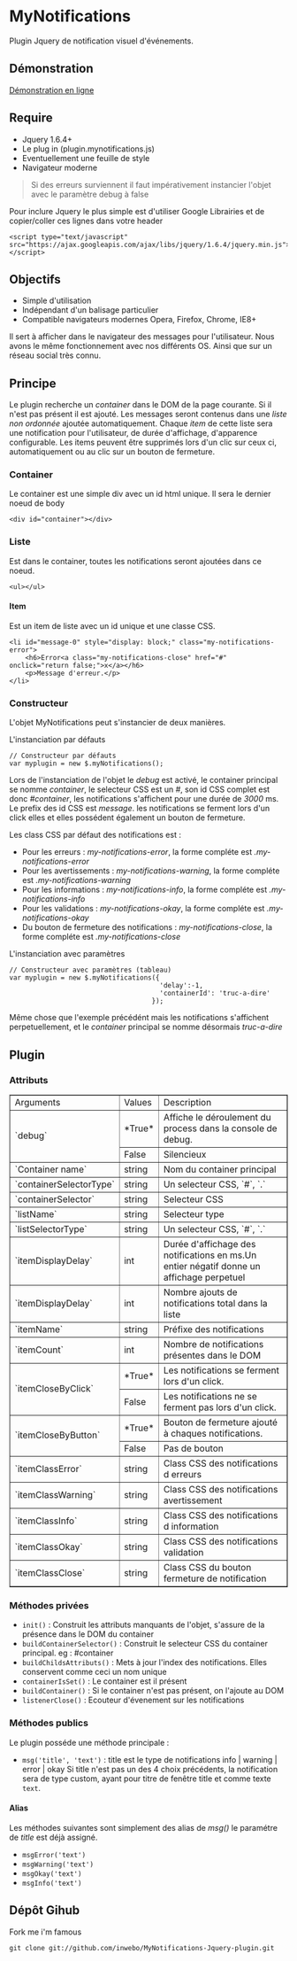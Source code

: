 # MyNotifications

Plugin Jquery de notification visuel d'événements.

## Démonstration

[Démonstration en ligne](http://www.inwebo.net/demo/plugin.mynotifications)

## Require

* Jquery 1.6.4+
* Le plug in (plugin.mynotifications.js)
* Eventuellement une feuille de style
* Navigateur moderne

> Si des erreurs surviennent il faut impérativement instancier l'objet avec le paramètre debug à false

Pour inclure Jquery le plus simple est d'utiliser Google Librairies et de copier/coller ces lignes dans votre header

    <script type="text/javascript" src="https://ajax.googleapis.com/ajax/libs/jquery/1.6.4/jquery.min.js"></script>

## Objectifs

* Simple d'utilisation
* Indépendant d'un balisage particulier
* Compatible navigateurs modernes Opera, Firefox, Chrome, IE8+

Il sert à afficher dans le navigateur des messages pour l'utilisateur. Nous avons le même fonctionnement avec nos différents OS. Ainsi que sur un réseau social très connu.

## Principe

Le plugin recherche un *container* dans le DOM de la page courante. Si il n'est pas présent il est ajouté. Les messages seront contenus 
dans une *liste non ordonnée* ajoutée automatiquement. Chaque *item* de cette liste sera une notification pour l'utilisateur, de durée d'affichage,
d'apparence configurable. Les items peuvent être supprimés lors d'un clic sur ceux ci, automatiquement ou au clic sur un bouton de fermeture.

### Container

Le container est une simple div avec un id html unique. Il sera le dernier noeud de body

    <div id="container"></div>

### Liste

Est dans le container, toutes les notifications seront ajoutées dans ce noeud.

    <ul></ul>

#### Item

Est un item de liste avec un id unique et une classe CSS.

    <li id="message-0" style="display: block;" class="my-notifications-error">
        <h6>Error<a class="my-notifications-close" href="#" onclick="return false;">x</a></h6>
        <p>Message d'erreur.</p>
    </li>

### Constructeur

L'objet MyNotifications peut s'instancier de deux manières.

L'instanciation par défauts

    // Constructeur par défauts
    var myplugin = new $.myNotifications();

Lors de l'instanciation de l'objet le *debug* est activé, le container principal se nomme *container*,
le selecteur CSS est un *#*, son id CSS complet est donc *#container*, les notifications s'affichent pour une
durée de *3000* ms. Le prefix des id CSS est *message*. les notifications se ferment lors d'un click elles et elles possédent également un bouton de fermeture.

Les class CSS par défaut des notifications est :

* Pour les erreurs : *my-notifications-error*, la forme compléte est *.my-notifications-error*
* Pour les avertissements : *my-notifications-warning*, la forme compléte est *.my-notifications-warning*
* Pour les informations : *my-notifications-info*, la forme compléte est *.my-notifications-info*
* Pour les validations : *my-notifications-okay*, la forme compléte est *.my-notifications-okay*
* Du bouton de fermeture des notifications : *my-notifications-close*, la forme compléte est *.my-notifications-close*

L'instanciation avec paramètres

    // Constructeur avec paramètres (tableau)
    var myplugin = new $.myNotifications({
                                          'delay':-1,
                                          'containerId': 'truc-a-dire'
                                        });
    									 
Même chose que l'exemple précédént mais les notifications s'affichent perpetuellement, et le *container* principal se nomme désormais *truc-a-dire*

## Plugin

### Attributs
 <table border="1" bordercolor="" style="background-color:" width="" cellpadding="3" cellspacing="3">
	<tr>
		<td>Arguments</td>
		<td>Values</td>
		<td>Description</td>
	</tr>
	<tr>
		<td rowspan="2">`debug`</td>
		<td>*True*</td>
		<td>Affiche le déroulement du process dans la console de debug.</td>
	</tr>
	<tr>
		<td>False</td>
		<td>Silencieux</td>
	</tr>
	<tr>
		<td>`Container name`</td>
		<td>string</td>
		<td>Nom du container principal</td>
	</tr>
	<tr>
		<td>`containerSelectorType`</td>
		<td>string</td>
		<td>Un selecteur CSS, `#`, `.`</td>
	</tr>
	<tr>
		<td>`containerSelector`</td>
		<td>string</td>
		<td>Selecteur CSS</td>
	</tr>
	<tr>
		<td>`listName`</td>
		<td>string</td>
		<td>Selecteur type</td>
	</tr>
	<tr>
		<td>`listSelectorType`</td>
		<td>string</td>
		<td>Un selecteur CSS, `#`, `.`</td>
	</tr>
	<tr>
		<td>`itemDisplayDelay`</td>
		<td>int</td>
		<td>Durée d'affichage des notifications en ms.Un entier négatif donne un affichage perpetuel</td>
	</tr>
	<tr>
		<td>`itemDisplayDelay`</td>
		<td>int</td>
		<td>Nombre ajouts de notifications total dans la liste</td>
	</tr>
	<tr>
		<td>`itemName`</td>
		<td>string</td>
		<td>Préfixe des notifications</td>
	</tr>
	<tr>
		<td>`itemCount`</td>
		<td>int</td>
		<td>Nombre de notifications présentes dans le DOM</td>
	</tr>
	<tr>
		<td rowspan="2">`itemCloseByClick`</td>
		<td>*True*</td>
		<td>Les notifications se ferment lors d'un click.</td>
	</tr>
	<tr>
		<td>False</td>
		<td>Les notifications ne se ferment pas lors d'un click.</td>
	</tr>
	<tr>
		<td rowspan="2">`itemCloseByButton`</td>
		<td>*True*</td>
		<td>Bouton de fermeture ajouté à chaques notifications.</td>
	</tr>
	<tr>
		<td>False</td>
		<td>Pas de bouton</td>
	</tr>
	<tr>
		<td>`itemClassError`</td>
		<td>string</td>
		<td>Class CSS des notifications d erreurs</td>
	</tr>
	<tr>
		<td>`itemClassWarning`</td>
		<td>string</td>
		<td>Class CSS des notifications avertissement</td>
	</tr>
	<tr>
		<td>`itemClassInfo`</td>
		<td>string</td>
		<td>Class CSS des notifications d information</td>
	</tr>
	<tr>
		<td>`itemClassOkay`</td>
		<td>string</td>
		<td>Class CSS des notifications validation</td>
	</tr>
	<tr>
		<td>`itemClassClose`</td>
		<td>string</td>
		<td>Class CSS du bouton fermeture de notification</td>
	</tr>
</table>
	
### Méthodes privées

* `init()` : Construit les attributs manquants de l'objet, s'assure de la présence dans le DOM
           du container
* `buildContainerSelector()` : Construit le selecteur CSS du container principal.
                             eg : #container                             
* `buildChildsAttributs()` : Mets à jour l'index des notifications. Elles conservent comme ceci un nom
                           unique
* `containerIsSet()` : Le container est il présent
* `buildContainer()` : Si le container n'est pas présent, on l'ajoute au DOM
* `listenerClose()` : Ecouteur d'évenement sur les notifications

### Méthodes publics

Le plugin posséde une méthode principale :

* `msg('title', 'text')` : title est le type de notifications info | warning | error | okay
                         Si title n'est pas un des 4 choix précédents, la notification sera de type
                         custom, ayant pour titre de fenêtre title et comme texte `text`.


#### Alias

Les méthodes suivantes sont simplement des alias de *msg()* le paramétre de *title* est déjà assigné.

* `msgError('text')`
* `msgWarning('text')`
* `msgOkay('text')`
* `msgInfo('text')`

## Dépôt Gihub

Fork me i'm famous

    git clone git://github.com/inwebo/MyNotifications-Jquery-plugin.git